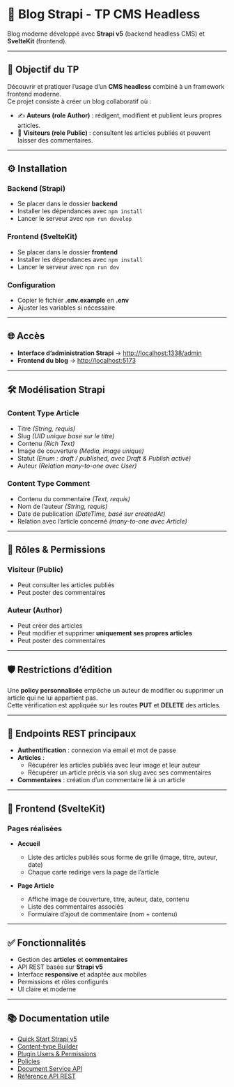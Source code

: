 # 📰 Blog Strapi - TP CMS Headless

Blog moderne développé avec **Strapi v5** (backend headless CMS) et **SvelteKit** (frontend).

---

## 🚀 Objectif du TP

Découvrir et pratiquer l’usage d’un **CMS headless** combiné à un framework frontend moderne.  
Ce projet consiste à créer un blog collaboratif où :

- ✍️ **Auteurs (role Author)** : rédigent, modifient et publient leurs propres articles.
- 👀 **Visiteurs (role Public)** : consultent les articles publiés et peuvent laisser des commentaires.

---

## ⚙️ Installation

### Backend (Strapi)

- Se placer dans le dossier **backend**
- Installer les dépendances avec `npm install`
- Lancer le serveur avec `npm run develop`

### Frontend (SvelteKit)

- Se placer dans le dossier **frontend**
- Installer les dépendances avec `npm install`
- Lancer le serveur avec `npm run dev`

### Configuration

- Copier le fichier **.env.example** en **.env**
- Ajuster les variables si nécessaire

---

## 🌐 Accès

- **Interface d’administration Strapi** → [http://localhost:1338/admin](http://localhost:1338/admin)
- **Frontend du blog** → [http://localhost:5173](http://localhost:5173)

---

## 🛠 Modélisation Strapi

### Content Type **Article**

- Titre _(String, requis)_
- Slug _(UID unique basé sur le titre)_
- Contenu _(Rich Text)_
- Image de couverture _(Media, image unique)_
- Statut _(Enum : draft / published, avec Draft & Publish activé)_
- Auteur _(Relation many-to-one avec User)_

### Content Type **Comment**

- Contenu du commentaire _(Text, requis)_
- Nom de l’auteur _(String, requis)_
- Date de publication _(DateTime, basé sur createdAt)_
- Relation avec l’article concerné _(many-to-one avec Article)_

---

## 🔐 Rôles & Permissions

### Visiteur (Public)

- Peut consulter les articles publiés
- Peut poster des commentaires

### Auteur (Author)

- Peut créer des articles
- Peut modifier et supprimer **uniquement ses propres articles**
- Peut poster des commentaires

---

## 🛡 Restrictions d’édition

Une **policy personnalisée** empêche un auteur de modifier ou supprimer un article qui ne lui appartient pas.  
Cette vérification est appliquée sur les routes **PUT** et **DELETE** des articles.

---

## 📡 Endpoints REST principaux

- **Authentification** : connexion via email et mot de passe
- **Articles** :
  - Récupérer les articles publiés avec leur image et leur auteur
  - Récupérer un article précis via son slug avec ses commentaires
- **Commentaires** : création d’un commentaire lié à un article

---

## 🎨 Frontend (SvelteKit)

### Pages réalisées

- **Accueil**

  - Liste des articles publiés sous forme de grille (image, titre, auteur, date)
  - Chaque carte redirige vers la page de l’article

- **Page Article**

  - Affiche image de couverture, titre, auteur, date, contenu
  - Liste des commentaires associés
  - Formulaire d’ajout de commentaire (nom + contenu)

---

## ✅ Fonctionnalités

- Gestion des **articles** et **commentaires**
- API REST basée sur **Strapi v5**
- Interface **responsive** et adaptée aux mobiles
- Permissions et rôles configurés
- UI claire et moderne

---

## 📚 Documentation utile

- [Quick Start Strapi v5](https://docs.strapi.io/cms/quick-start)
- [Content-type Builder](https://docs.strapi.io/cms/features/content-type-builder)
- [Plugin Users & Permissions](https://docs.strapi.io/dev-docs/plugins/users-permissions)
- [Policies](https://docs.strapi.io/cms/backend-customization/policies)
- [Document Service API](https://docs.strapi.io/cms/api/document-service)
- [Référence API REST](https://docs.strapi.io/cms/api/rest)
